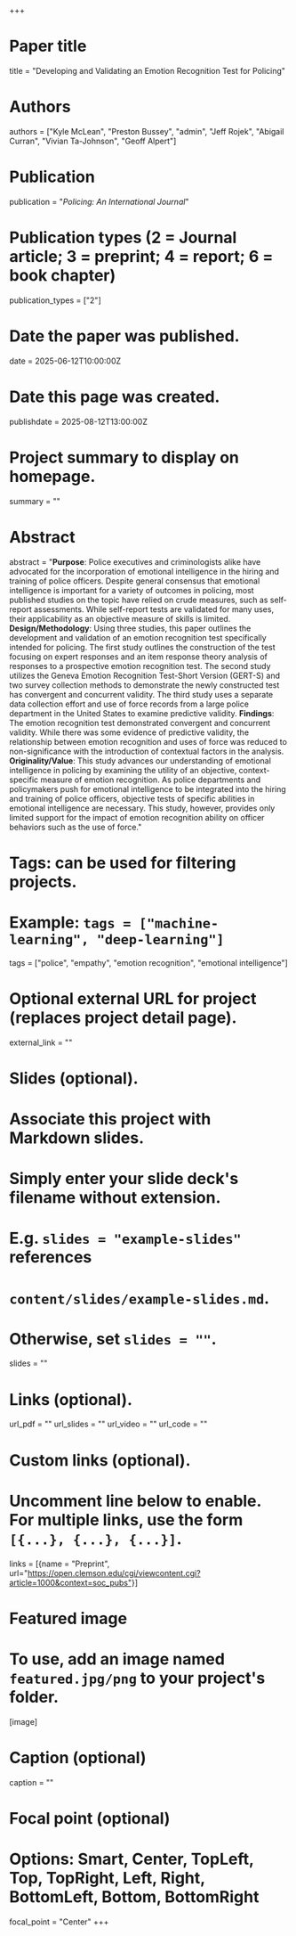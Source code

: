 +++
# Paper title
title = "Developing and Validating an Emotion Recognition Test for Policing"

# Authors
authors = ["Kyle McLean", "Preston Bussey", "admin", "Jeff Rojek", "Abigail Curran", "Vivian Ta-Johnson", "Geoff Alpert"]

# Publication
publication = "*Policing: An International Journal*"

# Publication types (2 = Journal article; 3 = preprint; 4 = report; 6 = book chapter)
publication_types = ["2"]

# Date the paper was published.
date = 2025-06-12T10:00:00Z

# Date this page was created.
publishdate = 2025-08-12T13:00:00Z

# Project summary to display on homepage.
summary = ""

# Abstract
abstract = "**Purpose**: Police executives and criminologists alike have advocated for the incorporation of emotional intelligence in the hiring and training of police officers. Despite general consensus that emotional intelligence is important for a variety of outcomes in policing, most published studies on the topic have relied on crude measures, such as self-report assessments. While self-report tests are validated for many uses, their applicability as an objective measure of skills is limited. **Design/Methodology**: Using three studies, this paper outlines the development and validation of an emotion recognition test specifically intended for policing. The first study outlines the construction of the test focusing on expert responses and an item response theory analysis of responses to a prospective emotion recognition test. The second study utilizes the Geneva Emotion Recognition Test-Short Version (GERT-S) and two survey collection methods to demonstrate the newly constructed test has convergent and concurrent validity. The third study uses a separate data collection effort and use of force records from a large police department in the United States to examine predictive validity. **Findings**: The emotion recognition test demonstrated convergent and concurrent validity. While there was some evidence of predictive validity, the relationship between emotion recognition and uses of force was reduced to non-significance with the introduction of contextual factors in the analysis. **Originality/Value**: This study advances our understanding of emotional intelligence in policing by examining the utility of an objective, context-specific measure of emotion recognition. As police departments and policymakers push for emotional intelligence to be integrated into the hiring and training of police officers, objective tests of specific abilities in emotional intelligence are necessary. This study, however, provides only limited support for the impact of emotion recognition ability on officer behaviors such as the use of force."

# Tags: can be used for filtering projects.
# Example: `tags = ["machine-learning", "deep-learning"]`
tags = ["police", "empathy", "emotion recognition", "emotional intelligence"]

# Optional external URL for project (replaces project detail page).
external_link = ""

# Slides (optional).
#   Associate this project with Markdown slides.
#   Simply enter your slide deck's filename without extension.
#   E.g. `slides = "example-slides"` references 
#   `content/slides/example-slides.md`.
#   Otherwise, set `slides = ""`.
slides = ""

# Links (optional).
url_pdf = ""
url_slides = ""
url_video = ""
url_code = ""

# Custom links (optional).
#   Uncomment line below to enable. For multiple links, use the form `[{...}, {...}, {...}]`.
links = [{name = "Preprint", url="https://open.clemson.edu/cgi/viewcontent.cgi?article=1000&context=soc_pubs"}]

# Featured image
# To use, add an image named `featured.jpg/png` to your project's folder. 
[image]
  # Caption (optional)
  caption = ""
  
  # Focal point (optional)
  # Options: Smart, Center, TopLeft, Top, TopRight, Left, Right, BottomLeft, Bottom, BottomRight
  focal_point = "Center"
+++

